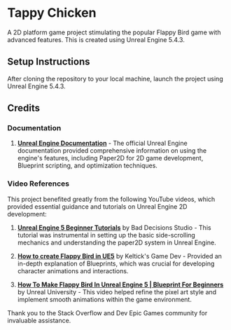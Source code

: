# Tappy Chicken
A 2D platform game project stimulating the popular Flappy Bird game with advanced features.
This is created using Unreal Engine 5.4.3.

## Setup Instructions
After cloning the repository to your local machine, launch the project using Unreal Engine 5.4.3.

## Credits
### Documentation
1. **[Unreal Engine Documentation](https://dev.epicgames.com/documentation/en-us/unreal-engine/unreal-engine-5-4-documentation)** - The official Unreal Engine documentation provided comprehensive information on using the engine's features, including Paper2D for 2D game development, Blueprint scripting, and optimization techniques.

### Video References
This project benefited greatly from the following YouTube videos, which provided essential guidance and tutorials on Unreal Engine 2D development:
1. **[Unreal Engine 5 Beginner Tutorials](https://www.youtube.com/playlist?list=PLIn-yd4vnXbjWeYqU7epakdnVzoysMToy)** by Bad Decisions Studio - This tutorial was instrumental in setting up the basic side-scrolling mechanics and understanding the paper2D system in Unreal Engine.

2. **[How to create Flappy Bird in UE5](https://www.youtube.com/playlist?list=PLs14ju1GjOmxVuC_NhmwrPKsrxx-B7rnu)** by Keltick's Game Dev - Provided an in-depth explanation of Blueprints, which was crucial for developing character animations and interactions.

3. **[How To Make Flappy Bird In Unreal Engine 5 | Blueprint For Beginners](https://www.youtube.com/watch?v=xCcHCO23hR4)** by Unreal University - This video helped refine the pixel art style and implement smooth animations within the game environment.

Thank you to the Stack Overflow and Dev Epic Games community for invaluable assistance.
